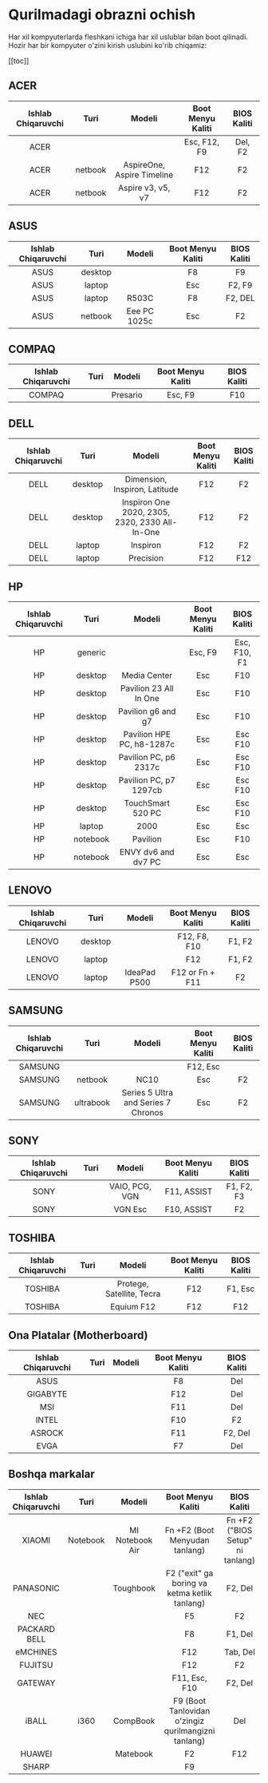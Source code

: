 # Qurilmadagi obrazni ochish

Har xil kompyuterlarda fleshkani ichiga har xil uslublar bilan boot qilinadi.
Hozir har bir kompyuter o'zini kirish uslubini ko'rib chiqamiz:

[[toc]]

## ACER

| Ishlab Chiqaruvchi |  Turi   |           Modeli           | Boot Menyu Kaliti | BIOS Kaliti |
| :----------------: | :-----: | :------------------------: | :---------------: | :---------: |
|        ACER        |         |                            |   Esc, F12, F9    |   Del, F2   |
|        ACER        | netbook | AspireOne, Aspire Timeline |        F12        |     F2      |
|        ACER        | netbook |     Aspire v3, v5, v7      |        F12        |     F2      |

## ASUS

| Ishlab Chiqaruvchi |  Turi   |    Modeli    | Boot Menyu Kaliti | BIOS Kaliti |
| :----------------: | :-----: | :----------: | :---------------: | :---------: |
|        ASUS        | desktop |              |        F8         |     F9      |
|        ASUS        | laptop  |              |        Esc        |   F2, F9    |
|        ASUS        | laptop  |    R503C     |        F8         |   F2, DEL   |
|        ASUS        | netbook | Eee PC 1025c |        Esc        |     F2      |

## COMPAQ

| Ishlab Chiqaruvchi | Turi |  Modeli  | Boot Menyu Kaliti | BIOS Kaliti |
| :----------------: | :--: | :------: | :---------------: | :---------: |
|       COMPAQ       |      | Presario |      Esc, F9      |     F10     |

## DELL

| Ishlab Chiqaruvchi |  Turi   |                     Modeli                     | Boot Menyu Kaliti | BIOS Kaliti |
| :----------------: | :-----: | :--------------------------------------------: | :---------------: | :---------: |
|        DELL        | desktop |         Dimension, Inspiron, Latitude          |        F12        |     F2      |
|        DELL        | desktop | Inspiron One 2020, 2305, 2320, 2330 All-In-One |        F12        |     F2      |
|        DELL        | laptop  |                    Inspiron                    |        F12        |     F2      |
|        DELL        | laptop  |                   Precision                    |        F12        |     F12     |

## HP

| Ishlab Chiqaruvchi |   Turi   |          Modeli           | Boot Menyu Kaliti | BIOS Kaliti  |
| :----------------: | :------: | :-----------------------: | :---------------: | :----------: |
|         HP         | generic  |                           |      Esc, F9      | Esc, F10, F1 |
|         HP         | desktop  |       Media Center        |        Esc        |     F10      |
|         HP         | desktop  |  Pavilion 23 All In One   |        Esc        |     F10      |
|         HP         | desktop  |    Pavilion g6 and g7     |        Esc        |     F10      |
|         HP         | desktop  | Pavilion HPE PC, h8-1287c |        Esc        |   Esc F10    |
|         HP         | desktop  |   Pavilion PC, p6 2317c   |        Esc        |   Esc F10    |
|         HP         | desktop  |  Pavilion PC, p7 1297cb   |        Esc        |   Esc F10    |
|         HP         | desktop  |     TouchSmart 520 PC     |        Esc        |   Esc F10    |
|         HP         |  laptop  |           2000            |        Esc        |     Esc      |
|         HP         | notebook |         Pavilion          |        Esc        |     F10      |
|         HP         | notebook |    ENVY dv6 and dv7 PC    |        Esc        |     Esc      |

## LENOVO

| Ishlab Chiqaruvchi |  Turi   |    Modeli    | Boot Menyu Kaliti | BIOS Kaliti |
| :----------------: | :-----: | :----------: | :---------------: | :---------: |
|       LENOVO       | desktop |              |   F12, F8, F10    |   F1, F2    |
|       LENOVO       | laptop  |              |        F12        |   F1, F2    |
|       LENOVO       | laptop  | IdeaPad P500 |  F12 or Fn + F11  |     F2      |

## SAMSUNG

| Ishlab Chiqaruvchi |   Turi    |               Modeli                | Boot Menyu Kaliti | BIOS Kaliti |
| :----------------: | :-------: | :---------------------------------: | :---------------: | :---------: |
|      SAMSUNG       |           |                                     |     F12, Esc      |             |
|      SAMSUNG       |  netbook  |                NC10                 |        Esc        |     F2      |
|      SAMSUNG       | ultrabook | Series 5 Ultra and Series 7 Chronos |        Esc        |     F2      |

## SONY

| Ishlab Chiqaruvchi | Turi |     Modeli     | Boot Menyu Kaliti | BIOS Kaliti |
| :----------------: | :--: | :------------: | :---------------: | :---------: |
|        SONY        |      | VAIO, PCG, VGN |    F11, ASSIST    | F1, F2, F3  |
|        SONY        |      |    VGN Esc     |    F10, ASSIST    |     F2      |

## TOSHIBA

| Ishlab Chiqaruvchi | Turi |          Modeli           | Boot Menyu Kaliti | BIOS Kaliti |
| :----------------: | :--: | :-----------------------: | :---------------: | :---------: |
|      TOSHIBA       |      | Protege, Satellite, Tecra |        F12        |   F1, Esc   |
|      TOSHIBA       |      |        Equium F12         |        F12        |     F12     |

## Ona Platalar (Motherboard)

| Ishlab Chiqaruvchi | Turi | Modeli | Boot Menyu Kaliti | BIOS Kaliti |
| :----------------: | :--: | :----: | :---------------: | :---------: |
|        ASUS        |      |        |        F8         |     Del     |
|      GIGABYTE      |      |        |        F12        |     Del     |
|        MSI         |      |        |        F11        |     Del     |
|       INTEL        |      |        |        F10        |     F2      |
|       ASROCK       |      |        |        F11        |   F2, Del   |
|        EVGA        |      |        |        F7         |     Del     |

## Boshqa markalar

| Ishlab Chiqaruvchi |   Turi   |     Modeli      |                  Boot Menyu Kaliti                  |           BIOS Kaliti            |
| :----------------: | :------: | :-------------: | :-------------------------------------------------: | :------------------------------: |
|       XIAOMI       | Notebook | MI Notebook Air |           Fn +F2 (Boot Menyudan tanlang)            | Fn +F2 ("BIOS Setup" ni tanlang) |
|     PANASONIC      |          |    Toughbook    |    F2 ("exit" ga boring va ketma ketlik tanlang)    |             F2, Del              |
|        NEC         |          |                 |                         F5                          |                F2                |
|    PACKARD BELL    |          |                 |                         F8                          |             F1, Del              |
|      eMCHINES      |          |                 |                         F12                         |             Tab, Del             |
|      FUJITSU       |          |                 |                         F12                         |                F2                |
|      GATEWAY       |          |                 |                    F11, Esc, F10                    |             F2, Del              |
|       iBALL        |   i360   |    CompBook     | F9 (Boot Tanlovidan o'zingiz qurilmangizni tanlang) |               Del                |
|       HUAWEI       |          |    Matebook     |                         F2                          |               F12                |
|       SHARP        |          |                 |                         F9                          |                                  |
